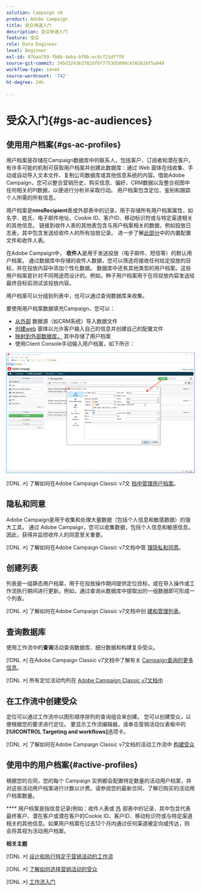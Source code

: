 ```yaml
---
solution: Campaign v8
product: Adobe Campaign
title: 受众快速入门
description: 受众快速入门
feature: 受众
role: Data Engineer
level: Beginner
exl-id: 07baa759-fb0b-4eba-bf8b-ec6cf21df7f8
source-git-commit: 345d324363782df6f7753d5099c4382628f5a048
workflow-type: tm+mt
source-wordcount: '742'
ht-degree: 24%

---
```


# 受众入门{#gs-ac-audiences}

## 使用用户档案{#gs-ac-profiles}

用户档案是存储在Campaign数据库中的联系人，包括客户、订阅者和潜在客户。 有许多可能的机制可获取用户档案并创建此数据库：通过 Web 窗体在线收集、手动或自动导入文本文件、复制公司数据库或其他信息系统的内容。借助Adobe Campaign，您可以整合营销历史、购买信息、偏好、CRM数据以及整合视图中任何相关的PI数据，以便进行分析并采取行动。 用户档案包含定位、鉴别和跟踪个人所需的所有信息。

用户档案是&#x200B;**nmsRecipient**&#x200B;表或外部表中的记录，用于存储所有用户档案属性，如名字、姓氏、电子邮件地址、Cookie ID、客户ID、移动标识符或与特定渠道相关的其他信息。 链接到收件人表的其他表包含与用户档案相关的数据，例如投放日志表，其中包含发送给收件人的所有投放记录。 进一步了解[此部分](../dev/datamodel.md#ootb-profiles)中的内置配置文件和收件人表。

在Adobe Campaign中， **收件人**&#x200B;是用于发送投放（电子邮件、短信等）的默认用户档案。 通过数据库中存储的收件人数据，您可以筛选将接收任何给定投放的目标，并在投放内容中添加个性化数据。 数据库中还有其他类型的用户档案。这些用户档案是针对不同用途而设计的。例如，种子用户档案用于在将投放内容发送给最终目标前测试该投放内容。

用户档案可以分组到列表中，也可以通过查询数据库来收集。


要使用用户档案数据填充Campaign，您可以：

* [从外部](import.md) 数据源（如CRM系统）导入数据文件
* [创建web](../dev/webapps.md) 窗体以允许客户输入自己的信息并创建自己的配置文件
* [映射到外部数据库，](../connect/fda.md) 其中存储了用户档案
* 使用Client Console手动输入用户档案，如下所示：

![](assets/create-profile.png)


[!DNL :arrow_upper_right:] 了解如何在Adobe Campaign Classic v7文 [档中管理用户档案](https://experienceleague.adobe.com/docs/campaign-classic/using/getting-started/profile-management/about-profiles.html)。


## 隐私和同意

Adobe Campaign是用于收集和处理大量数据（包括个人信息和敏感数据）的强大工具。 通过 Adobe Campaign，您可以收集数据，包括个人信息和敏感信息。因此，获得并监控收件人的同意至关重要。

[!DNL :arrow_upper_right:] 了解如何在Adobe Campaign Classic v7文档中管 [理隐私和同意](https://experienceleague.adobe.com/docs/campaign-classic/using/getting-started/privacy/privacy-and-recommendations.html)。

## 创建列表

列表是一组静态用户档案，用于在投放操作期间提供定位目标，或在导入操作或工作流执行期间进行更新。例如，通过查询从数据库中提取出的一组数据即可形成一个列表。

[!DNL :arrow_upper_right:] 了解如何在Adobe Campaign Classic v7文档中创 [建和管理列表](https://experienceleague.adobe.com/docs/campaign-classic/using/getting-started/profile-management/creating-and-managing-lists.html)。

## 查询数据库

使用工作流中的&#x200B;**查询**&#x200B;活动查询数据库、细分数据和构建复杂受众。

[!DNL :arrow_upper_right:] 在Adobe Campaign Classic v7文档中了解有关 [Campaign查询的更多信息](https://experienceleague.adobe.com/docs/campaign-classic/using/automating-with-workflows/introduction/targeting-data.html)。

[!DNL :arrow_upper_right:] 所有定位活动均列在 [Adobe Campaign Classic v7文档中](https://experienceleague.adobe.com/docs/campaign-classic/using/automating-with-workflows/targeting-activities/about-targeting-activities.html)

## 在工作流中创建受众

定位可以通过工作流中以图形顺序排列的查询组合来创建。 您可以创建受众，以便根据您的要求进行定位。 要显示工作流编辑器，请单击营销活动仪表板中的&#x200B;**[!UICONTROL Targeting and workflows]**&#x200B;选项卡。

[!DNL :arrow_upper_right:] 了解如何在Adobe Campaign Classic v7文档的活动工作流中 [构建受众](https://experienceleague.adobe.com/docs/campaign-classic/using/orchestrating-campaigns/orchestrate-campaigns/marketing-campaign-target.html?lang=en#building-the-main-target-in-a-workflow)


## 使用中的用户档案{#active-profiles}

根据您的合同，您的每个 Campaign 实例都会配置特定数量的活动用户档案，并对这些活动用户档案进行计数以计费。请参阅您的最新合同，了解已购买的活动用户档案数量。

**** 用户档案是指信息记录(例如：收件人表或 [外](../dev/datamodel.md) 部表中的记录，其中包含代表最终客户、潜在客户或潜在客户的Cookie ID、客户ID、移动标识符或与特定渠道相关的其他信息。如果用户档案在过去12个月内通过任何渠道被定向或传达，则会将其视为活动用户档案。

<!--
You can monitor the number of active profiles used on your instances directly from Campaign Control Panel. 

[!DNL :arrow_upper_right:] For more on this, refer to the [Control Panel documentation](https://docs.adobe.com/content/help/en/control-panel/using/performance-monitoring/active-profiles-monitoring.html).
-->

**相关主题**

[!DNL :arrow_upper_right:] [设计和执行特定于营销活动的工作流](https://experienceleague.adobe.com/docs/campaign-classic/using/automating-with-workflows/introduction/building-a-workflow.html)

[!DNL :arrow_upper_right:] [了解如何选择营销活动的受众](https://experienceleague.adobe.com/docs/campaign-classic/using/orchestrating-campaigns/orchestrate-campaigns/marketing-campaign-target.html)

[!DNL :arrow_upper_right:] [工作流入门](https://experienceleague.adobe.com/docs/campaign-classic/using/automating-with-workflows/introduction/about-workflows.html)
